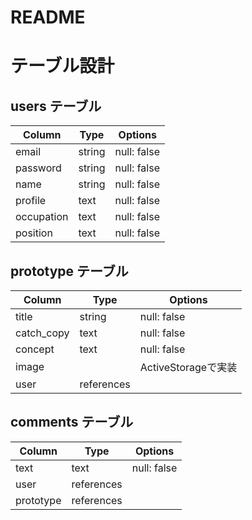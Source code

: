 # README

# テーブル設計

## users テーブル

| Column    | Type   | Options     |
| --------  | ------ | ----------- |
| email     | string | null: false |
| password  | string | null: false |
| name      | string | null: false |
| profile   | text   | null: false |
| occupation| text   | null: false |
| position  | text   | null: false |

## prototype テーブル

| Column       | Type     | Options           |
| -----------  | ------   | -----------|
| title        | string   | null: false       |
| catch_copy   | text     | null: false       |
| concept      | text     | null: false       |
| image        |          |ActiveStorageで実装 |
| user         |references|                   |

## comments テーブル

|    Column    | Type       | Options     |
|  ----------  | ---------- | ----------- |
| text         | text       | null: false |
| user         | references |             |
| prototype    | references |             |
